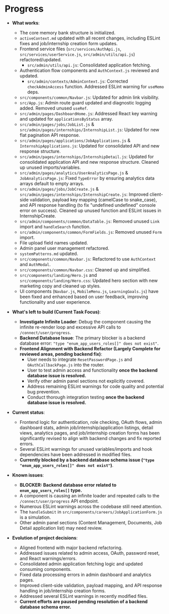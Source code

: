 # Progress

- **What works**:
  - The core memory bank structure is initialized.
  - `activeContext.md` updated with all recent changes, including ESLint fixes and job/internship creation form updates.
  - Frontend service files (`src/services/AuthApi.js`, `src/services/userService.js`, `src/admin/utils/api.js`) refactored/updated.
    - `src/admin/utils/api.js`: Consolidated application fetching.
  - Authentication flow components and `AuthContext.js` reviewed and updated.
    - `src/admin/contexts/AdminContext.js`: Corrected `checkAdminAccess` function. Addressed ESLint warning for `useMemo` deps.
  - `src/components/common/Navbar.js`: Updated for admin link visibility.
  - `src/App.js`: Admin route guard updated and diagnostic logging added. Removed unused `useRef`.
  - `src/admin/pages/DashboardHome.js`: Addressed React key warning and updated for `applicationsByStatus` array.
  - `src/admin/pages/jobs/JobList.js` & `src/admin/pages/internships/InternshipList.js`: Updated for new flat pagination API response.
  - `src/admin/pages/applications/JobApplications.js` & `InternshipApplications.js`: Updated for consolidated API and new response structure.
  - `src/admin/pages/internships/InternshipDetail.js`: Updated for consolidated application API and new response structure. Cleaned up unused imports/variables.
  - `src/admin/pages/analytics/UserAnalyticsPage.js` & `JobAnalyticsPage.js`: Fixed `TypeError` by ensuring analytics data arrays default to empty arrays.
  - `src/admin/pages/jobs/JobCreate.js` & `src/admin/pages/internships/InternshipCreate.js`: Improved client-side validation, payload key mapping (camelCase to snake_case), and API response handling (to fix "undefined undefined" console error on success). Cleaned up unused function and ESLint issues in InternshipCreate.
  - `src/admin/components/common/DataTable.js`: Removed unused `Link` import and `handleSearch` function.
  - `src/admin/components/common/FormFields.js`: Removed unused `Form` import.
  - File upload field names updated.
  - Admin panel user management refactored.
  - `systemPatterns.md` updated.
  - `src/components/common/Navbar.js`: Refactored to use `AuthContext` and `AuthModal`.
  - `src/components/common/Navbar.css`: Cleaned up and simplified.
  - `src/components/landing/Hero.js` and `src/components/landing/Hero.css`: Updated hero section with new marketing copy and cleaned up styles.
  - UI components (`Navbar.js`, `MobileMenu.js`, `LearningGoals.js`) have been fixed and enhanced based on user feedback, improving functionality and user experience.

- **What's left to build (Current Task Focus)**:
  - **Investigate Infinite Loader**: Debug the component causing the infinite re-render loop and excessive API calls to `/connect/user/progress`.
  - **Backend Database Issue**: The primary blocker is a backend database error: `"type "enum_app_users_roles[]" does not exist"`.
  - **Frontend Alignment with Backend Refactor (Largely Complete for reviewed areas, pending backend fix)**:
    - User needs to integrate `ResetPasswordPage.js` and `OAuthCallbackPage.js` into the router.
    - User to test admin access and functionality **once the backend database issue is resolved.**
    - Verify other admin panel sections not explicitly covered.
    - Address remaining ESLint warnings for code quality and potential bug prevention.
    - Conduct thorough integration testing **once the backend database issue is resolved.**

- **Current status**:
  - Frontend logic for authentication, role checking, OAuth flows, admin dashboard stats, admin job/internship/application listings, detail views, analytics pages, and job/internship creation forms has been significantly revised to align with backend changes and fix reported errors.
  - Several ESLint warnings for unused variables/imports and hook dependencies have been addressed in modified files.
  - **Currently blocked by a backend database schema issue (`"type "enum_app_users_roles[]" does not exist"`)**.

- **Known issues**:
  - **BLOCKER: Backend database error related to `enum_app_users_roles[]` type.**
  - A component is causing an infinite loader and repeated calls to the `/connect/user/progress` API endpoint.
  - Numerous ESLint warnings across the codebase still need attention.
  - The `handleSubmit` in `src/components/careers/JobApplicationForm.js` is a simulation.
  - Other admin panel sections (Content Management, Documents, Job Detail application list) may need review.

- **Evolution of project decisions**:
  - Aligned frontend with major backend refactoring.
  - Addressed issues related to admin access, OAuth, password reset, and React warnings/errors.
  - Consolidated admin application fetching logic and updated consuming components.
  - Fixed data processing errors in admin dashboard and analytics pages.
  - Improved client-side validation, payload mapping, and API response handling in job/internship creation forms.
  - Addressed several ESLint warnings in recently modified files.
  - **Current efforts are paused pending resolution of a backend database schema error.**
